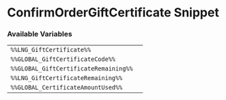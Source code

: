 # ConfirmOrderGiftCertificate Snippet

### Available Variables
|||
|---|---|
| `%%LNG_GiftCertificate%%` |
| `%%GLOBAL_GiftCertificateCode%%` |
| `%%GLOBAL_GiftCertificateRemaining%%` |
| `%%LNG_GiftCertificateRemaining%%` |
| `%%GLOBAL_CertificateAmountUsed%%` |
